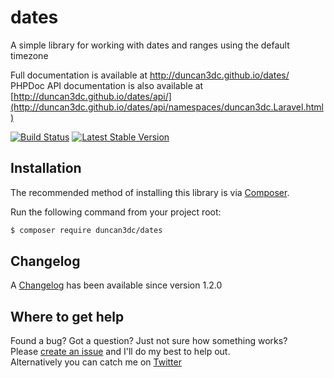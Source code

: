 # dates
A simple library for working with dates and ranges using the default timezone

Full documentation is available at http://duncan3dc.github.io/dates/  
PHPDoc API documentation is also available at [http://duncan3dc.github.io/dates/api/](http://duncan3dc.github.io/dates/api/namespaces/duncan3dc.Laravel.html)  

[![Build Status](https://travis-ci.org/duncan3dc/dates.svg?branch=master)](https://travis-ci.org/duncan3dc/dates)
[![Latest Stable Version](https://poser.pugx.org/duncan3dc/dates/version.svg)](https://packagist.org/packages/duncan3dc/dates)


## Installation

The recommended method of installing this library is via [Composer](//getcomposer.org/).

Run the following command from your project root:

```bash
$ composer require duncan3dc/dates
```


## Changelog
A [Changelog](CHANGELOG.md) has been available since version 1.2.0


## Where to get help
Found a bug? Got a question? Just not sure how something works?  
Please [create an issue](//github.com/duncan3dc/dates/issues) and I'll do my best to help out.  
Alternatively you can catch me on [Twitter](https://twitter.com/duncan3dc)

